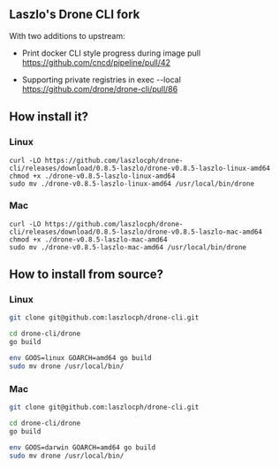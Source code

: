 
## Laszlo's Drone CLI fork

With two additions to upstream:

* Print docker CLI style progress during image pull<br/>
https://github.com/cncd/pipeline/pull/42

* Supporting private registries in exec --local<br/>
https://github.com/drone/drone-cli/pull/86

## How install it?

### Linux

```
curl -LO https://github.com/laszlocph/drone-cli/releases/download/0.8.5-laszlo/drone-v0.8.5-laszlo-linux-amd64
chmod +x ./drone-v0.8.5-laszlo-linux-amd64
sudo mv ./drone-v0.8.5-laszlo-linux-amd64 /usr/local/bin/drone
```

### Mac

```
curl -LO https://github.com/laszlocph/drone-cli/releases/download/0.8.5-laszlo/drone-v0.8.5-laszlo-mac-amd64
chmod +x ./drone-v0.8.5-laszlo-mac-amd64
sudo mv ./drone-v0.8.5-laszlo-mac-amd64 /usr/local/bin/drone
```

## How to install from source?

### Linux

```bash
git clone git@github.com:laszlocph/drone-cli.git

cd drone-cli/drone
go build

env GOOS=linux GOARCH=amd64 go build
sudo mv drone /usr/local/bin/
```

### Mac

```bash
git clone git@github.com:laszlocph/drone-cli.git

cd drone-cli/drone
go build

env GOOS=darwin GOARCH=amd64 go build
sudo mv drone /usr/local/bin/
```
